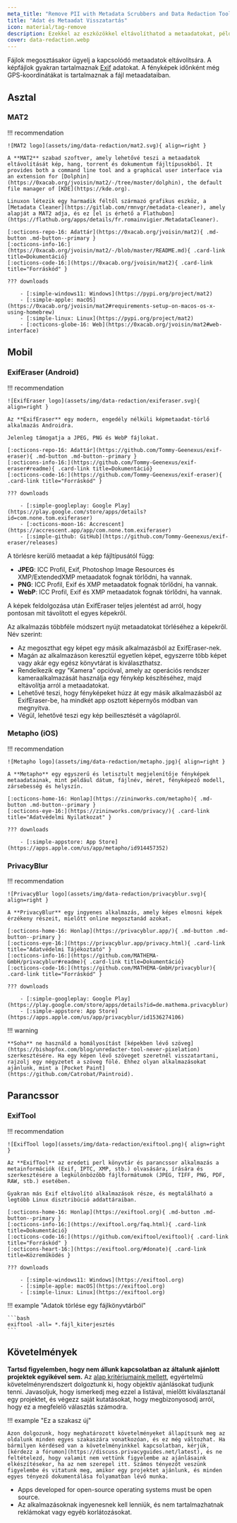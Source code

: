 ```yaml
---
meta_title: "Remove PII with Metadata Scrubbers and Data Redaction Tools - Privacy Guides"
title: "Adat és Metaadat Visszatartás"
icon: material/tag-remove
description: Ezekkel az eszközökkel eltávolíthatod a metaadatokat, például a GPS-helyadatokat és más azonosító információkat a megosztott fényképekről és fájlokról.
cover: data-redaction.webp
---
```


Fájlok megosztásakor ügyelj a kapcsolódó metaadatok eltávolítsára. A képfájlok gyakran tartalmaznak [Exif](https://en.wikipedia.org/wiki/Exif) adatokat. A fényképek időnként még GPS-koordinátákat is tartalmaznak a fájl metaadataiban.

## Asztal

### MAT2

!!! recommendation

    ![MAT2 logo](assets/img/data-redaction/mat2.svg){ align=right }
    
    A **MAT2** szabad szoftver, amely lehetővé teszi a metaadatok eltávolítását kép, hang, torrent és dokumentum fájltípusokból. It provides both a command line tool and a graphical user interface via an extension for [Dolphin](https://0xacab.org/jvoisin/mat2/-/tree/master/dolphin), the default file manager of [KDE](https://kde.org).
    
    Linuxon létezik egy harmadik féltől származó grafikus eszköz, a [Metadata Cleaner](https://gitlab.com/rmnvgr/metadata-cleaner), amely alapját a MAT2 adja, és ez [el is érhető a Flathubon](https://flathub.org/apps/details/fr.romainvigier.MetadataCleaner).
    
    [:octicons-repo-16: Adattár](https://0xacab.org/jvoisin/mat2){ .md-button .md-button--primary }
    [:octicons-info-16:](https://0xacab.org/jvoisin/mat2/-/blob/master/README.md){ .card-link title=Dokumentáció}
    [:octicons-code-16:](https://0xacab.org/jvoisin/mat2){ .card-link title="Forráskód" }
    
    ??? downloads
    
        - [:simple-windows11: Windows](https://pypi.org/project/mat2)
        - [:simple-apple: macOS](https://0xacab.org/jvoisin/mat2#requirements-setup-on-macos-os-x-using-homebrew)
        - [:simple-linux: Linux](https://pypi.org/project/mat2)
        - [:octicons-globe-16: Web](https://0xacab.org/jvoisin/mat2#web-interface)

## Mobil

### ExifEraser (Android)

!!! recommendation

    ![ExifEraser logo](assets/img/data-redaction/exiferaser.svg){ align=right }
    
    Az **ExifEraser** egy modern, engedély nélküli képmetaadat-törlő alkalmazás Androidra.
    
    Jelenleg támogatja a JPEG, PNG és WebP fájlokat.
    
    [:octicons-repo-16: Adattár](https://github.com/Tommy-Geenexus/exif-eraser){ .md-button .md-button--primary }
    [:octicons-info-16:](https://github.com/Tommy-Geenexus/exif-eraser#readme){ .card-link title=Dokumentáció}
    [:octicons-code-16:](https://github.com/Tommy-Geenexus/exif-eraser){ .card-link title="Forráskód" }
    
    ??? downloads
    
        - [:simple-googleplay: Google Play](https://play.google.com/store/apps/details?id=com.none.tom.exiferaser)
        - [:octicons-moon-16: Accrescent](https://accrescent.app/app/com.none.tom.exiferaser)
        - [:simple-github: GitHub](https://github.com/Tommy-Geenexus/exif-eraser/releases)

A törlésre kerülő metaadat a kép fájltípusától függ:

- **JPEG**: ICC Profil, Exif, Photoshop Image Resources és XMP/ExtendedXMP metaadatok fognak törlődni, ha vannak.
- **PNG**: ICC Profil, Exif és XMP metaadatok fognak törlődni, ha vannak.
- **WebP**: ICC Profil, Exif és XMP metaadatok fognak törlődni, ha vannak.

A képek feldolgozása után ExifEraser teljes jelentést ad arról, hogy pontosan mit távolított el egyes képekről.

Az alkalmazás többféle módszert nyújt metaadatokat törléséhez a képekről. Név szerint:

- Az megoszthat egy képet egy másik alkalmazásból az ExifEraser-nek.
- Magán az alkalmazáson keresztül egyetlen képet, egyszerre több képet vagy akár egy egész könyvtárat is kiválaszthatsz.
- Rendelkezik egy "Kamera" opcióval, amely az operációs rendszer kameraalkalmazását használja egy fénykép készítéséhez, majd eltávolítja arról a metaadatokat.
- Lehetővé teszi, hogy fényképeket húzz át egy másik alkalmazásból az ExifEraser-be, ha mindkét app osztott képernyős módban van megnyitva.
- Végül, lehetővé teszi egy kép beillesztését a vágólapról.

### Metapho (iOS)

!!! recommendation

    ![Metapho logo](assets/img/data-redaction/metapho.jpg){ align=right }
    
    A **Metapho** egy egyszerű és letisztult megjelenítője fényképek metaadatainak, mint például dátum, fájlnév, méret, fényképező modell, zársebesség és helyszín.
    
    [:octicons-home-16: Honlap](https://zininworks.com/metapho){ .md-button .md-button--primary }
    [:octicons-eye-16:](https://zininworks.com/privacy/){ .card-link title="Adatvédelmi Nyilatkozat" }
    
    ??? downloads
    
        - [:simple-appstore: App Store](https://apps.apple.com/us/app/metapho/id914457352)

### PrivacyBlur

!!! recommendation

    ![PrivacyBlur logo](assets/img/data-redaction/privacyblur.svg){ align=right }
    
    A **PrivacyBlur** egy ingyenes alkalmazás, amely képes elmosni képek érzékeny részeit, mielőtt online megosztanád azokat.
    
    [:octicons-home-16: Honlap](https://privacyblur.app/){ .md-button .md-button--primary }
    [:octicons-eye-16:](https://privacyblur.app/privacy.html){ .card-link title="Adatvédelmi Tájékoztató" }
    [:octicons-info-16:](https://github.com/MATHEMA-GmbH/privacyblur#readme){ .card-link title=Dokumentáció}
    [:octicons-code-16:](https://github.com/MATHEMA-GmbH/privacyblur){ .card-link title="Forráskód" }
    
    ??? downloads
    
        - [:simple-googleplay: Google Play](https://play.google.com/store/apps/details?id=de.mathema.privacyblur)
        - [:simple-appstore: App Store](https://apps.apple.com/us/app/privacyblur/id1536274106)

!!! warning

    **Soha** ne használd a homályosítást [képekben lévő szöveg](https://bishopfox.com/blog/unredacter-tool-never-pixelation) szerkesztésére. Ha egy képen lévő szöveget szeretnél visszatartani, rajzolj egy négyzetet a szöveg fölé. Ehhez olyan alkalmazásokat ajánlunk, mint a [Pocket Paint](https://github.com/Catrobat/Paintroid).

## Parancssor

### ExifTool

!!! recommendation

    ![ExifTool logo](assets/img/data-redaction/exiftool.png){ align=right }
    
    Az **ExifTool** az eredeti perl könyvtár és parancssor alkalmazás a metainformációk (Exif, IPTC, XMP, stb.) olvasására, írására és szerkesztésére a legkülönbözőbb fájlformátumok (JPEG, TIFF, PNG, PDF, RAW, stb.) esetében.
    
    Gyakran más Exif eltávolító alkalmazások része, és megtalálható a legtöbb Linux disztribúció addattáraiban.
    
    [:octicons-home-16: Honlap](https://exiftool.org){ .md-button .md-button--primary }
    [:octicons-info-16:](https://exiftool.org/faq.html){ .card-link title=Dokumentáció}
    [:octicons-code-16:](https://github.com/exiftool/exiftool){ .card-link title="Forráskód" }
    [:octicons-heart-16:](https://exiftool.org/#donate){ .card-link title=Közreműködés }
    
    ??? downloads
    
        - [:simple-windows11: Windows](https://exiftool.org)
        - [:simple-apple: macOS](https://exiftool.org)
        - [:simple-linux: Linux](https://exiftool.org)

!!! example "Adatok törlése egy fájlkönyvtárból"

    ```bash
    exiftool -all= *.fájl_kiterjesztés
    ```

## Követelmények

**Tartsd figyelemben, hogy nem állunk kapcsolatban az általunk ajánlott projektek egyikével sem.** Az [alap kritériumaink mellett](about/criteria.md), egyértelmű követelményrendszert dolgoztunk ki, hogy objektív ajánlásokat tudjunk tenni. Javasoljuk, hogy ismerkedj meg ezzel a listával, mielőtt kiválasztanál egy projektet, és végezz saját kutatásokat, hogy megbizonyosodj arról, hogy ez a megfelelő választás számodra.

!!! example "Ez a szakasz új"

    Azon dolgozunk, hogy meghatározott követelményeket állapítsunk meg az oldalunk minden egyes szakaszára vonatkozóan, és ez még változhat. Ha bármilyen kérdésed van a követelményinkkel kapcsolatban, kérjük, [kérdezz a fórumon](https://discuss.privacyguides.net/latest), és ne feltételezd, hogy valamit nem vettünk figyelembe az ajánlásaink elkészítésekor, ha az nem szerepel itt. Számos tényezőt veszünk figyelembe és vitatunk meg, amikor egy projektet ajánlunk, és minden egyes tényező dokumentálása folyamatban lévő munka.

- Apps developed for open-source operating systems must be open source.
- Az alkalmazásoknak ingyenesnek kell lenniük, és nem tartalmazhatnak reklámokat vagy egyéb korlátozásokat.
